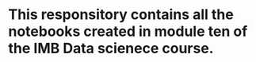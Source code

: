 # This responsitory contains all the notebooks created in module ten of the IMB Data scienece course.
